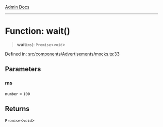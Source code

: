 [Admin Docs](/)

***

# Function: wait()

> **wait**(`ms`): `Promise`\<`void`\>

Defined in: [src/components/Advertisements/mocks.ts:33](https://github.com/PalisadoesFoundation/talawa-admin/blob/main/src/components/Advertisements/mocks.ts#L33)

## Parameters

### ms

`number` = `100`

## Returns

`Promise`\<`void`\>
